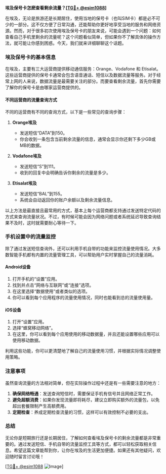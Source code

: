 **埃及保号卡怎麽查看剩余流量？[[TG💪+ @esim1088](https://t.me/s/esim1088)]**

在埃及，无论是旅游还是长期居住，使用当地的保号卡（也叫SIM卡）都是必不可少的一部分。这不仅方便了日常沟通，还能帮助你更好地享受当地的服务和网络资源。然而，对于很多初次使用埃及保号卡的朋友来说，可能会遇到一个问题：如何查看自己手机里剩余的流量呢？这个问题看似简单，但如果你不了解具体的操作方法，就可能让你感到困惑。今天，我们就来详细聊聊这个话题。

### 埃及保号卡的基本信息

在埃及，主要有三大运营商提供移动通信服务：Orange、Vodafone 和 Etisalat。这些运营商提供的保号卡通常会包含语音通话、短信以及数据流量等服务。对于经常上网的人来说，数据流量是最需要关注的部分。而要查看剩余流量，首先你需要了解你的保号卡是由哪家运营商提供的。

#### 不同运营商的流量查询方式

不同的运营商有不同的查询方式，以下是一些常见的查询步骤：

1. **Orange埃及**
   - 发送短信“DATA”到150。
   - 你会收到一条包含当前剩余流量的信息，通常会显示你还剩下多少GB或MB的数据。

2. **Vodafone埃及**
   - 发送短信“S”到111。
   - 收到的回复中会明确告诉你剩余的流量是多少。

3. **Etisalat埃及**
   - 发送短信“BAL”到155。
   - 系统会自动返回你的账户余额以及剩余流量信息。

以上方法是最直接且最常用的方式，基本上每个运营商都支持通过发送特定代码的方式来查询流量状况。不过，有时候可能会因为网络问题或者系统延迟导致查询结果不及时，这时就需要耐心等待一下。

### 手机设置中的流量监控

除了通过发送短信查询外，还可以利用手机自带的功能来监控流量使用情况。大多数智能手机都有内置的流量管理工具，可以帮助用户实时掌握自己的流量消耗。

#### Android设备

1. 打开手机的“设置”应用。
2. 找到并点击“网络与互联网”或“连接”选项。
3. 在这里选择“数据使用”或者类似的选项。
4. 你可以看到每个应用程序的流量使用情况，同时也能看到总的流量使用量。

#### iOS设备

1. 打开“设置”应用。
2. 选择“蜂窝移动网络”。
3. 在这里，你可以看到每个应用使用的移动数据量，并且还能设置哪些应用可以使用移动数据。

利用这些功能，你可以更清楚地了解自己的流量使用习惯，并根据实际情况调整使用策略。

### 注意事项

虽然查询流量的方法相对简单，但在实际操作过程中还是有一些需要注意的地方：

1. **确保网络畅通**：发送查询短信时，需要保证手机有信号并且网络正常工作。
2. **避免超额消费**：如果你发现流量即将耗尽，建议立即购买额外的流量包，以免超出套餐限制产生高额费用。
3. **定期检查**：养成定期检查流量的习惯，这样可以有效控制不必要的支出。

### 总结

无论你是短期旅行还是长期居住，了解如何查看埃及保号卡的剩余流量都是非常重要的。通过发送短信、手机自带的流量监控工具等方式，都可以轻松获取相关信息。希望这篇文章能帮到你，让你在埃及的生活更加便捷。如果还有其他疑问，欢迎随时留言讨论哦！

[[TG💪+ @esim1088](https://t.me/s/esim1088) ![Image](https://i.postimg.cc/4NQfJmqS/Snipaste-2025-05-13-00-14-12.png)]